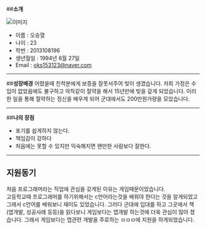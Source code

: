 ##__소개__

![이미지](opensource-class/github-2016/oo.jpg)  
- 이름 : 오승열  
- 나이 : 23  
- 학번 : 2013108196  
- 생년월일 : 1994년 6월 27일  
- Email : <oks153123@naver.com>

___

##__성장배경__
어렸을때 친척분에게 보증을 잘못서주어 빚이 생겼습니다.  저희 가정은 수입이 없었음에도 불구하고 악착같이 절약을 해서  15년만에 빚을 갚게 되었습니다. 이러한 일을 통해 절약하는 정신을  배우게 되어 군대에서도 200만원가량을 모았습니다.


___

##__나의 장점__

 - 포기를 쉽게하지 않는다.
 - 책임감이 강하다
 - 처음에는 못할 수 있지만 익숙해지면 왠만한 사람보다 잘한다.
___
## __지원동기__

처음 프로그래머라는 직업에 관심을 갖게된 이유는 게임때문이었습니다.  
고등학교때 프로그래머를 하기위해서는 c언어라는것을 배워야 한다는 것을 알게되었고 그래서 c언어를 배워보니 재미도 있었습니다. 그러다 군대에 입대를 하고 그곳에서 책(앱개발, 성공사례 등등)을 읽다보니 게임보다는 앱개발 하는것에 더욱 관심이 많아 졌습니다. 그래서 게임보다는 앱관련 개발을 주로하는 ㅁㅁㅁ에 지원을 하게되었습니다. 
